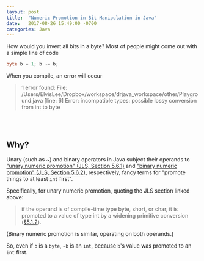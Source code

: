 ```yaml
---
layout: post
title:  "Numeric Promotion in Bit Manipulation in Java"
date:   2017-08-26 15:49:00 -0700
categories: Java
---
```

How would you invert all bits in a byte? Most of people might come out with a simple line of code

```java
byte b = 1; b ~= b;
```

When you compile, an error will occur

> 1 error found:
File: /Users/ElvisLee/Dropbox/workspace/drjava_workspace/other/Playground.java  [line: 6]
Error: incompatible types: possible lossy conversion from int to byte

<br><br>
## **Why?**

Unary (such as ~) and binary operators in Java subject their operands to ["unary numeric promotion" (JLS, Section 5.6.1)](http://docs.oracle.com/javase/specs/jls/se7/html/jls-5.html#jls-5.6.1) and ["binary numeric promotion" (JLS, Section 5.6.2)](http://docs.oracle.com/javase/specs/jls/se7/html/jls-5.html#jls-5.6.2), respectively, fancy terms for "promote things to at least `int` first".

Specifically, for unary numeric promotion, quoting the JLS section linked above:
> if the operand is of compile-time type byte, short, or char, it is promoted to a value of type int by a widening primitive conversion ([§5.1.2](http://docs.oracle.com/javase/specs/jls/se7/html/jls-5.html#jls-5.1.2)).

(Binary numeric promotion is similar, operating on both operands.)

So, even if `b` is a `byte`, `~b` is an `int`, because `b`'s value was promoted to an `int` first.